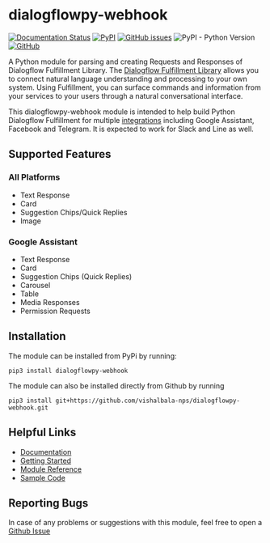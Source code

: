 # dialogflowpy-webhook
[![Documentation Status](https://readthedocs.org/projects/dialogflowpy-webhook/badge/?version=latest)](https://dialogflowpy-webhook.readthedocs.io/en/latest/?badge=latest)
[![PyPI](https://img.shields.io/pypi/v/dialogflowpy-webhook)](https://pypi.org/project/dialogflow-fulfillment/)
[![GitHub issues](https://img.shields.io/github/issues/vishalbala-nps/dialogflowpy-webhook)](https://github.com/vishalbala-nps/dialogflowpy-webhook/issues)
![PyPI - Python Version](https://img.shields.io/pypi/pyversions/dialogflowpy-webhook)
[![GitHub](https://img.shields.io/github/license/vishalbala-nps/dialogflowpy-webhook)](https://github.com/vishalbala-nps/dialogflowpy-webhook/)

A Python module for parsing and creating Requests and Responses of Dialogflow Fulfillment Library. The [Dialogflow Fulfillment Library](https://cloud.google.com/dialogflow/docs/fulfillment-overview) allows you to connect natural language understanding and processing to your own system. Using Fulfillment, you can surface commands and information from your services to your users through a natural conversational interface.

This dialogflowpy-webhook module is intended to help build Python Dialogflow Fulfillment for multiple  [integrations](https://cloud.google.com/dialogflow/docs/integrations/)  including Google Assistant, Facebook and Telegram. It is expected to work for Slack and Line as well. 

## Supported Features
### All Platforms
- Text Response
- Card
- Suggestion Chips/Quick Replies
- Image
### Google Assistant
- Text Response
- Card
- Suggestion Chips (Quick Replies)
- Carousel
- Table
- Media Responses
- Permission Requests

## Installation
The module can be installed from PyPi by running:

    pip3 install dialogflowpy-webhook
    
The module can also be installed directly from Github by running

    pip3 install git+https://github.com/vishalbala-nps/dialogflowpy-webhook.git

## Helpful Links
- [Documentation](https://dialogflowpy-webhook.readthedocs.io/en/latest/index.html)
- [Getting Started](https://dialogflowpy-webhook.readthedocs.io/en/latest/getting_started.html)
- [Module Reference](https://dialogflowpy-webhook.readthedocs.io/en/latest/module_reference.html)
- [Sample Code](https://github.com/vishalbala-nps/dialogflowpy-webhook/tree/master/examples)

## Reporting Bugs
In case of any problems or suggestions with this module, feel free to open a [Github Issue](https://github.com/vishalbala-nps/dialogflowpy-webhook/issues)